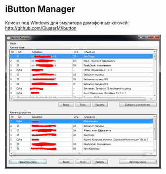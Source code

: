 iButton Manager
===============

Клиент под Windows для эмулятора домофонных ключей: http://github.com/ClusterM/ibutton

![Screenshot](screenshot.png)